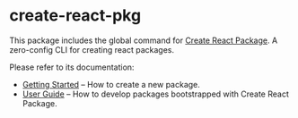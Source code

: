 # create-react-pkg

This package includes the global command for [Create React Package](https://github.com/haseebanwar/create-react-pkg). A zero-config CLI for creating react packages.

Please refer to its documentation:

- [Getting Started](https://github.com/haseebanwar/create-react-pkg) – How to create a new package.
- [User Guide](https://github.com/haseebanwar/create-react-pkg) – How to develop packages bootstrapped with Create React Package.
